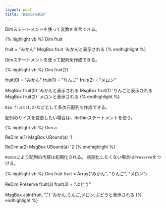 ```yaml
---
layout: post
title: "DimとReDim"
---
```


Dimステートメントを使って変数を宣言できる。

{% highlight vb %}
Dim fruit

fruit = "みかん"
MsgBox fruit 'みかんと表示される
{% endhighlight %}

Dimステートメントを使って配列を作成できる。

{% highlight vb %}
Dim fruit(2)

fruit(0) = "みかん"
fruit(1) = "りんご"
fruit(2) = "メロン"

MsgBox fruit(0) 'みかんと表示される
MsgBox fruit(1) 'りんごと表示される
MsgBox fruit(2) 'メロンと表示される
{% endhighlight %}

`Dim fruit(1,2)`などとして多次元配列も作成できる。

配列のサイズを変更したい場合は、ReDimステートメントを使う。

{% highlight vb %}
Dim a

ReDim a(1)
MsgBox UBound(a) '1

ReDim a(2)
MsgBox UBound(a) '2
{% endhighlight %}

`ReDim`により配列の内容は初期化される。
初期化したくない場合は`Preserve`をつける。

{% highlight vb %}
Dim fruit
fruit = Array("みかん", "りんご", "メロン")

ReDim Preserve fruit(3)
fruit(3) = "ぶどう"

MsgBox Join(fruit, ",") 'みかん,りんご,メロン,ぶどうと表示される
{% endhighlight %}

